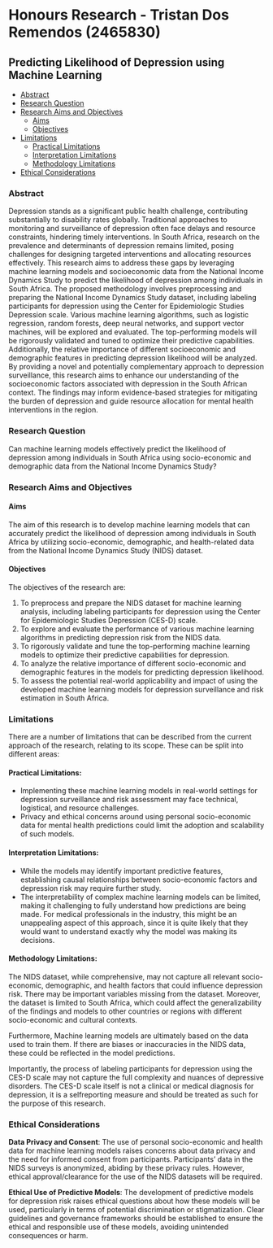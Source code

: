 # Honours Research - Tristan Dos Remendos (2465830)
## Predicting Likelihood of Depression using Machine Learning

- [Abstract](#abstract)
- [Research Question](#research-question)
- [Research Aims and Objectives](#research-aims-and-objectives)
  - [Aims](#aims)
  - [Objectives](#objectives)
- [Limitations](#limitations)
  - [Practical Limitations](#practical-limitations)
  - [Interpretation Limitations](#interpretation-limitations)
  - [Methodology Limitations](#methodology-limitations)
- [Ethical Considerations](#ethical-considerations)

### Abstract

Depression stands as a significant public health challenge, contributing substantially
to disability rates globally. Traditional approaches to monitoring and surveillance
of depression often face delays and resource constraints, hindering timely
interventions. In South Africa, research on the prevalence and determinants of depression
remains limited, posing challenges for designing targeted interventions
and allocating resources effectively. This research aims to address these gaps by
leveraging machine learning models and socioeconomic data from the National Income
Dynamics Study to predict the likelihood of depression among individuals
in South Africa. The proposed methodology involves preprocessing and preparing
the National Income Dynamics Study dataset, including labeling participants for
depression using the Center for Epidemiologic Studies Depression scale. Various
machine learning algorithms, such as logistic regression, random forests, deep neural
networks, and support vector machines, will be explored and evaluated. The
top-performing models will be rigorously validated and tuned to optimize their
predictive capabilities. Additionally, the relative importance of different socioeconomic
and demographic features in predicting depression likelihood will be analyzed.
By providing a novel and potentially complementary approach to depression
surveillance, this research aims to enhance our understanding of the socioeconomic
factors associated with depression in the South African context. The findings
may inform evidence-based strategies for mitigating the burden of depression and
guide resource allocation for mental health interventions in the region.

### Research Question

Can machine learning models effectively predict the likelihood of depression among
individuals in South Africa using socio-economic and demographic data from the
National Income Dynamics Study?

### Research Aims and Objectives

#### Aims
The aim of this research is to develop machine learning models that can accurately
predict the likelihood of depression among individuals in South Africa by utilizing
socio-economic, demographic, and health-related data from the National Income
Dynamics Study (NIDS) dataset.

#### Objectives
The objectives of the research are:
1. To preprocess and prepare the NIDS dataset for machine learning analysis,
including labeling participants for depression using the Center for Epidemiologic
Studies Depression (CES-D) scale.
2. To explore and evaluate the performance of various machine learning algorithms
in predicting depression risk from the NIDS data.
3. To rigorously validate and tune the top-performing machine learning models
to optimize their predictive capabilities for depression.
4. To analyze the relative importance of different socio-economic and demographic
features in the models for predicting depression likelihood.
5. To assess the potential real-world applicability and impact of using the developed
machine learning models for depression surveillance and risk estimation
in South Africa.

### Limitations

There are a number of limitations that can be described from the current approach
of the research, relating to its scope. These can be split into different areas:

#### Practical Limitations:
- Implementing these machine learning models in real-world settings for depression
surveillance and risk assessment may face technical, logistical, and
resource challenges.
- Privacy and ethical concerns around using personal socio-economic data for
mental health predictions could limit the adoption and scalability of such
models.

#### Interpretation Limitations:
- While the models may identify important predictive features, establishing
causal relationships between socio-economic factors and depression risk may
require further study.
- The interpretability of complex machine learning models can be limited, making
it challenging to fully understand how predictions are being made. For
medical professionals in the industry, this might be an unappealing aspect
of this approach, since it is quite likely that they would want to understand
exactly why the model was making its decisions.

#### Methodology Limitations:
The NIDS dataset, while comprehensive, may not capture all relevant socio-economic,
demographic, and health factors that could influence depression risk. There may
be important variables missing from the dataset. Moreover, the dataset is limited to
South Africa, which could affect the generalizability of the findings and models to
other countries or regions with different socio-economic and cultural contexts.

Furthermore, Machine learning models are ultimately based on the data used to
train them. If there are biases or inaccuracies in the NIDS data, these could be reflected
in the model predictions.

Importantly, the process of labeling participants for depression using the CES-D
scale may not capture the full complexity and nuances of depressive disorders. The
CES-D scale itself is not a clinical or medical diagnosis for depression, it is a selfreporting
measure and should be treated as such for the purpose of this research.

### Ethical Considerations

**Data Privacy and Consent**: The use of personal socio-economic and health data for
machine learning models raises concerns about data privacy and the need for informed
consent from participants. Participants’ data in the NIDS surveys is anonymized, abiding by these privacy rules. However, ethical approval/clearance for
the use of the NIDS datasets will be required.

**Ethical Use of Predictive Models**: The development of predictive models for depression
risk raises ethical questions about how these models will be used, particularly
in terms of potential discrimination or stigmatization. Clear guidelines and
governance frameworks should be established to ensure the ethical and responsible
use of these models, avoiding unintended consequences or harm.
